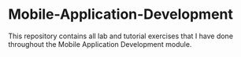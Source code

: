 # Mobile-Application-Development

This repository contains all lab and tutorial exercises that I have done throughout the Mobile  Application Development module.
